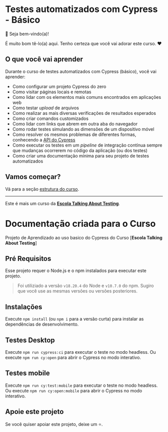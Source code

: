 # Testes automatizados com Cypress - Básico

👋 Seja bem-vindo(a)!

É muito bom tê-lo(a) aqui. Tenho certeza que você vai adorar este curso. ❤️

## O que você vai aprender

Durante o curso de testes automatizados com Cypress (básico), você vai aprender:

- Como configurar um projeto Cypress do zero
- Como visitar páginas locais e remotas
- Como lidar com os elementos mais comuns encontrados em aplicações web
- Como testar _upload_ de arquivos
- Como realizar as mais diversas verificações de resultados esperados
- Como criar comandos customizados
- Como lidar com links que abrem em outra aba do navegador
- Como rodar testes simulando as dimensões de um dispositivo móvel
- Como resolver os mesmos problemas de diferentes formas, conhecendo a [API do Cypress](https://docs.cypress.io/api/table-of-contents)
- Como executar os testes em um _pipeline_ de integração contínua sempre que mudanças ocorrerem no código da aplicação (ou dos testes)
- Como criar uma documentação mínima para seu projeto de testes automatizados

## Vamos começar?

Vá para a seção [estrutura do curso](./lessons/_course-structure_.md).

___

Este é mais um curso da [**Escola Talking About Testing**](https://udemy.com/user/walmyr).



# Documentação criada para o Curso 

Projeto de Aprendizado ao uso basico do Cypress do Curso [**Escola Talking About Testing**]

## Pré Requisitos

Esse projeto requer o Node.js e o npm instalados para executar este projeto.
> Foi utiliziado a versão `v18.20.4` do Node e `v10.7.0` do npm. Sugiro que você use as mesmas versões ou versões posteriores.

## Instalações

Execute `npm install` (ou `npm i` para a versão curta) para instalar as dependências de desenvolvimento.

## Testes Desktop
Execute `npm run cypress:ci` para executar o teste no modo headless.
Ou execute `npm run cy:open` para abrir o Cypress no modo interativo.

## Testes mobile
Execute `npm run cy:test:mobile` para executar o teste no modo headless.
Ou execute `npm run cy:open:mobile` para abrir o Cypress no modo interativo.

## Apoie este projeto
Se você quiser apoiar este projeto, deixe um ⭐.
